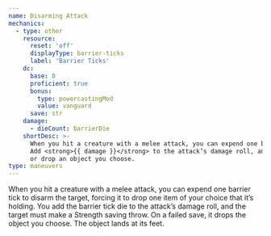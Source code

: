 ```yaml
---
name: Disarming Attack
mechanics:
  - type: other
    resource:
      reset: 'off'
      displayType: barrier-ticks
      label: 'Barrier Ticks'
    dc:
      base: 8
      proficient: true
      bonus:
        type: powercastingMod
        value: vanguard
      save: str
    damage:
      - dieCount: barrierDie
    shortDesc: >-
      When you hit a creature with a melee attack, you can expend one barrier tick to disarm the target.
      Add <strong>{{ damage }}</strong> to the attack’s damage roll, and the target must succeed on a <strong>DC {{ dc }} STR</strong> save
      or drop an object you choose.
type: maneuvers
---
```

When you hit a creature with a melee attack, you can expend one barrier tick to disarm the target, forcing it to drop
one item of your choice that it’s holding. You add the barrier tick die to the attack’s damage roll, and the target
must make a Strength saving throw. On a failed save, it drops the object you choose. The object lands at its feet.
